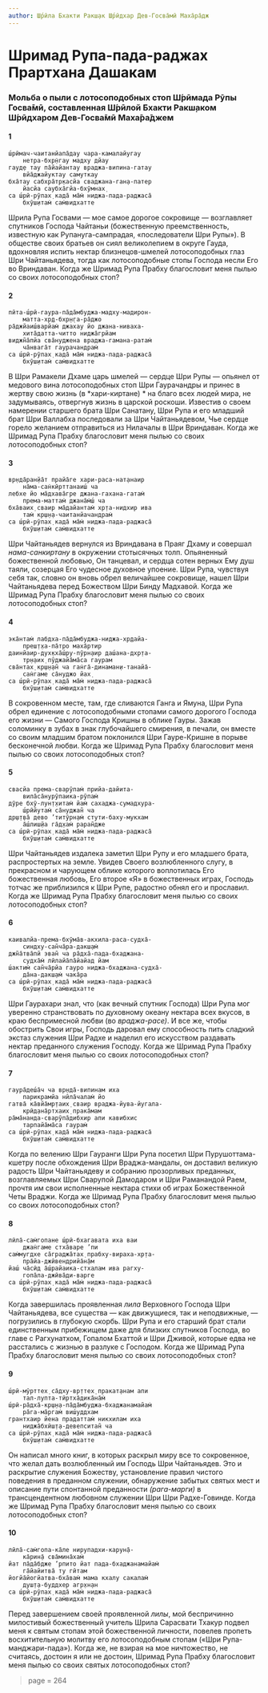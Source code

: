 ```yaml
---
author: Ш́рӣла Бхакти Ракш̣ак Ш́рӣдхар Дев-Госва̄мӣ Маха̄ра̄дж
---
```


# Шримад Рупа-пада-раджах Прартхана Дашакам

### Мольба о пыли с лотосоподобных стоп Ш́рӣмада Рӯпы Госва̄мӣ, составленная Ш́рӣлой Бхакти Ракш̣аком Ш́рӣдхаром Дев-Госва̄мӣ Маха̄ра̄джем

#### 1

    ш́рӣмач-чаитанйапа̄дау чара-камалайугау
        нетра-бхр̣н̇гау мадху дйау
    гауд̣е тау па̄йайантау враджа-випина-гатау
        вйа̄джайуктау самуткау
    бха̄тау сабхра̄тр̣касйа сваджана-ган̣а-патер
        йасйа саубха̄гйа-бхӯмнах̣
    са ш́рӣ-рӯпах̣ када̄ ма̄м̇ ниджа-пада-раджаса̄
        бхӯш̣итам̇ сам̇видхатте

Шрила Рупа Госвами — мое самое дорогое сокровище — возглавляет спутников Господа Чайтаньи (божественную преемственность, известную как Рупануга-сампрадая, «последователи Шри Рупы»). В обществе своих братьев он сиял великолепием в округе Гауда, вдохновляя испить нектар близнецов-шмелей лотосоподобных глаз Шри Чайтаньядева, тогда как лотосоподобные стопы Господа несли Его во Вриндаван. Когда же Шримад Рупа Прабху благословит меня пылью со своих лотосоподобных стоп?

#### 2

    пӣта-ш́рӣ-гаура-па̄да̄мбуджа-мадху-мадирон-
        матта-хр̣д-бхр̣н̣га-ра̄джо
    ра̄джйаиш́варйам̇ джахау йо джана-ниваха-
        хита̄датта-читто ниджа̄грйам
    виджн̃а̄пйа сва̄нуджена враджа-гамана-ратам̇
        ча̄нвага̄т гаурачандрам̇
    са ш́рӣ-рӯпах̣ када̄ ма̄м̇ ниджа-пада-раджаса̄
        бхӯш̣итам̇ сам̇видхатте

В Шри Рамакели Дхаме царь шмелей — сердце Шри Рупы — опьянел от медового вина лотосоподобных стоп Шри Гаурачандры и принес в жертву свою жизнь (в *хари-киртане) * на благо всех людей мира, не задумываясь, отвергнув жизнь в царской роскоши. Известив о своем намерении старшего брата Шри Санатану, Шри Рупа и его младший брат Шри Валлабха последовали за Шри Чайтаньядевом, Чье сердце горело желанием отправиться из Нилачалы в Шри Вриндаван. Когда же Шримад Рупа Прабху благословит меня пылью со своих лотосоподобных стоп?

#### 3

    вр̣нда̄ран̣йа̄т прайа̄ге хари-раса-нат̣анаир
        на̄ма-сан̇кӣрттанаиш́ ча
    лебхе йо ма̄дхава̄гре джана-гахана-гатам̇
        према-маттам̇ джана̄м̇ш́ ча
    бха̄ваих̣ сваир ма̄дайантам̇ хр̣та-нидхир ива
        там̇ кр̣ш̣н̣а-чаитанйачандрам̇
    са ш́рӣ-рӯпах̣ када̄ ма̄м̇ ниджа-пада-раджаса̄
        бхӯш̣итам̇ сам̇видхатте

Шри Чайтаньядев вернулся из Вриндавана в Праяг Дхаму и совершал *нама-санкиртану* в окружении стотысячных толп. Опьяненный божественной любовью, Он танцевал, и сердца сотен верных Ему душ таяли, созерцая Его чудесное духовное упоение. Шри Рупа, чувствуя себя так, словно он вновь обрел величайшее сокровище, нашел Шри Чайтаньядева перед Божеством Шри Бинду Мадхавой. Когда же Шримад Рупа Прабху благословит меня пылью со своих лотосоподобных стоп?

#### 4

    эка̄нтам̇ лабдха-па̄да̄мбуджа-ниджа-хр̣дайа-
        преш̣т̣ха-па̄тро маха̄ртир
    даинйаир-дух̣кха̄ш́ру-пӯрн̣аир даш́ана-дхр̣та-
        тр̣н̣аих̣ пӯджайа̄ма̄са гаурам
    сва̄нтах̣ кр̣ш̣н̣ан̃ ча ган̇га̄-динаман̣и-танайа̄-
        сан̇гаме са̄нуджо йах̣
    са ш́рӣ-рӯпах̣ када̄ ма̄м̇ ниджа-пада-раджаса̄
        бхӯш̣итам̇ сам̇видхатте

В сокровенном месте, там, где сливаются Ганга и Ямуна, Шри Рупа обрел единение с лотосоподобными стопами самого дорогого Господа его жизни — Самого Господа Кришны в облике Гауры. Зажав соломинку в зубах в знак глубочайшего смирения, в печали, он вместе со своим младшим братом поклонился Шри Гауре-Кришне в порыве бесконечной любви. Когда же Шримад Рупа Прабху благословит меня пылью со своих лотосоподобных стоп?

#### 5

    свасйа према-сварӯпам̇ прийа-дайита-
        вила̄са̄нурӯпаика-рӯпам̇
    дӯре бхӯ-лун̣т̣хитам̇ йам̇ сахаджа-сумадхура-
        ш́рӣйутам̇ са̄нуджан̃ ча
    др̣ш̣т̣ва̄ дево ’титӯрн̣ам̇ стути-баху-мукхам
        а̄ш́лиш̣йа га̄д̣хам̇ раран̃дже
    са ш́рӣ-рӯпах̣ када̄ ма̄м̇ ниджа-пада-раджаса̄
        бхӯш̣итам̇ сам̇видхатте

Шри Чайтаньядев издалека заметил Шри Рупу и его младшего брата, распростертых на земле. Увидев Своего возлюбленного слугу, в прекрасном и чарующем облике которого воплотилась Его божественная любовь, Его второе «Я» в божественных играх, Господь тотчас же приблизился к Шри Рупе, радостно обнял его и прославил. Когда же Шримад Рупа Прабху благословит меня пылью со своих лотосоподобных стоп?

#### 6

    каивалйа-према-бхӯма̄в-акхила-раса-судха̄-
        синдху-сан̃ча̄ра-дакш̣ам̇
    джн̃а̄тва̄пй эван̃ ча ра̄дха̄-пада-бхаджана-
        судха̄м̇ лӣлайа̄па̄йайад йам
    ш́актим̇ сан̃ча̄рйа гауро ниджа-бхаджана-судха̄-
        да̄на-дакш̣ам̇ чака̄ра
    са ш́рӣ-рӯпах̣ када̄ ма̄м̇ ниджа-пада-раджаса̄
        бхӯш̣итам̇ сам̇видхатте

Шри Гаурахари знал, что (как вечный спутник Господа) Шри Рупа мог уверенно странствовать по духовному океану нектара всех вкусов, в краю беспримесной любви (во *враджа-расе)*. И все же, чтобы обострить Свои игры, Господь даровал ему способность пить сладкий экстаз служения Шри Радхе и наделил его искусством раздавать нектар преданного служения Господу. Когда же Шримад Рупа Прабху благословит меня пылью со своих лотосоподобных стоп?

#### 7

    гаура̄деш́а̄ч ча вр̣нда̄-випинам иха
        парикрамйа нӣла̄чалам̇ йо
    гатва̄ ка̄вйа̄мр̣таих̣ сваир враджа-йува-йугала-
        крӣд̣ана̄ртхаих̣ прака̄мам
    ра̄ма̄нанда-сварӯпа̄дибхир апи кавибхис
        тарпайа̄ма̄са гаурам̇
    са ш́рӣ-рӯпах̣ када̄ ма̄м̇ ниджа-пада-раджаса̄
        бхӯш̣итам̇ сам̇видхатте

Когда по велению Шри Гауранги Шри Рупа посетил Шри Пурушоттама-кшетру после обхождения Шри Враджа-мандалы, он доставил великую радость Шри Чайтаньядеву и собранию прозорливых преданных, возглавляемых Шри Сварупой Дамодаром и Шри Раманандой Раем, прочтя им свои исполненные нектара стихи об играх Божественной Четы Враджи. Когда же Шримад Рупа Прабху благословит меня пылью со своих лотосоподобных стоп?

#### 8

    лӣла̄-сам̇гопане ш́рӣ-бхагавата иха ваи
        джан̇гаме стха̄варе ’пи
    сам̇мугдхе са̄граджа̄тах̣ прабху-вираха-хр̣та-
        пра̄йа-джӣвендрийа̄н̣а̄м
    йаш́ ча̄сӣд а̄ш́райаика-стхалам ива рагху-
        гопа̄ла-джӣва̄ди-варге
    са ш́рӣ-рӯпах̣ када̄ ма̄м̇ ниджа-пада-раджаса̄
        бхӯш̣итам̇ сам̇видхатте

Когда завершилась проявленная *лила* Верховного Господа Шри Чайтаньядева, все существа — как движущиеся, так и неподвижные, — погрузились в глубокую скорбь. Шри Рупа и его старший брат стали единственным прибежищем даже для близких спутников Господа, во главе с Рагхунатхом, Гопалом Бхаттой и Шри Дживой, которые едва не расстались с жизнью в разлуке с Господом. Когда же Шримад Рупа Прабху благословит меня пылью со своих лотосоподобных стоп?

#### 9

    ш́рӣ-мӯрттех̣ са̄дху-вр̣ттех̣ пракат̣анам апи
        тал-лупта-тӣртха̄дика̄на̄м̇
    ш́рӣ-ра̄дха̄-кр̣ш̣н̣а-па̄да̄мбуджа-бхаджанамайам̇
        ра̄га-ма̄ргам̇ виш́уддхам
    грантхаир йена прадаттам̇ никхилам иха
        ниджа̄бхӣш̣т̣а-девепситан̃ ча
    са ш́рӣ-рӯпах̣ када̄ ма̄м̇ ниджа-пада-раджаса̄
        бхӯш̣итам̇ сам̇видхатте

Он написал много книг, в которых раскрыл миру все то сокровенное, что желал дать возлюбленный им Господь Шри Чайтаньядев. Это и раскрытие служения Божеству, установление правил чистого поведения в преданном служении, обнаружение забытых святых мест и описание пути спонтанной преданности *(рага-марги)* в трансцендентном любовном служении Шри Шри Радхе-Говинде. Когда же Шримад Рупа Прабху благословит меня пылью со своих лотосоподобных стоп?

#### 10

    лӣла̄-сам̇гопа-ка̄ле нирупадхи-карун̣а̄-
        ка̄рин̣а̄ сва̄мина̄хам̇
    йат па̄да̄бдже ’рпито йат пада-бхаджанамайам̇
        га̄йайитва̄ ту гӣтам
    йогйа̄йогйатва-бха̄вам̇ мама кхалу сакалам̇
        душ̣т̣а-буддхер агр̣хн̣ан
    са ш́рӣ-рӯпах̣ када̄ ма̄м̇ ниджа-пада-раджаса̄
        бхӯш̣итам̇ сам̇видхатте

Перед завершением своей проявленной *лилы*, мой беспричинно милостивый божественный учитель Шрила Сарасвати Тхакур подвел меня к святым стопам этой божественной личности, повелев пропеть восхитительную молитву его лотосоподобным стопам («Шри Рупа-манджари-пада»). Когда же, не взирая на мое ничтожество, не считаясь, достоин я или не достоин, Шримад Рупа Прабху благословит меня пылью со своих святых лотосоподобных стоп?


> page = 264
